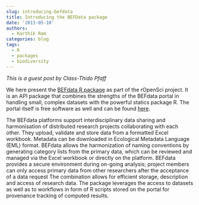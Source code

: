 ```yaml
---
slug: introducing-befdata
title: Introducing the BEFData package
date: '2013-05-10'
authors:
  - Karthik Ram
categories: blog
tags:
  - R
  - packages
  - biodiversity
---
```


*This is a guest post by Class-Thido Pfaff*

We here present the [BEFdata R package](https://github.com/ropensci/rbefdata) as part of the rOpenSci project. It is an API package that combines the strengths of the BEFdata portal in handling small, complex datasets with the powerful statics package R. The portal itself is free software as well and can be found [here]( https://github.com/befdata/befdata).

The BEFdata platforms support interdisciplinary data sharing and harmonisation of distributed research projects collaborating with each other. They upload, validate and store data from a formatted Excel workbook. Metadata can be downloaded in Ecological Metadata Language (EML) format. BEFdata allows the harmonization of naming conventions by generating category lists from the primary data, which can be reviewed and managed via the Excel workbook or directly on the platform. BEFdata provides a secure environment during on-going analysis; project members can only access primary data from other researchers after the acceptance of a data request
The combination allows for efficient storage, description and access of research data. The package leverages the access to datasets as well as to workflows in form of R scripts stored on the portal for provenance tracking of computed results.
